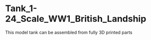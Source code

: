# Tank_1-24_Scale_WW1_British_Landship
This model tank can be assembled from fully 3D printed parts
